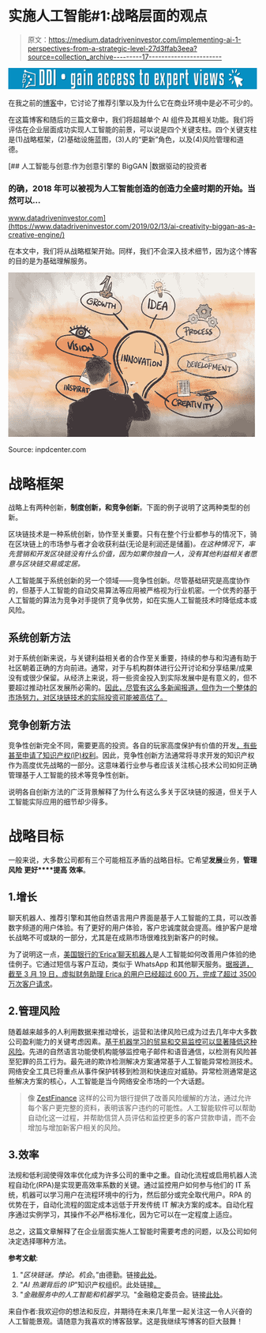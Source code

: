 # 实施人工智能#1:战略层面的观点

> 原文：<https://medium.datadriveninvestor.com/implementing-ai-1-perspectives-from-a-strategic-level-27d3ffab3eea?source=collection_archive---------17----------------------->

[![](img/0b53ada59e53fcf395898b4308de8f6c.png)](http://www.track.datadriveninvestor.com/1B9E)

在我之前的[博客](https://medium.com/voice-tech-podcast/a-simple-way-to-explain-the-recommendation-engine-in-ai-d1a609f59d97)中，它讨论了推荐引擎以及为什么它在商业环境中是必不可少的。

在这篇博客和随后的三篇文章中，我们将超越单个 AI 组件及其相关功能。我们将评估在企业层面成功实现人工智能的前景，可以说是四个关键支柱。四个关键支柱是(1)战略框架，(2)基础设施蓝图，(3)人的“更新”角色，以及(4)风险管理和道德。

[](https://www.datadriveninvestor.com/2019/02/13/ai-creativity-biggan-as-a-creative-engine/) [## 人工智能与创意:作为创意引擎的 BigGAN |数据驱动的投资者

### 的确，2018 年可以被视为人工智能创造的创造力全盛时期的开始。当然可以…

www.datadriveninvestor.com](https://www.datadriveninvestor.com/2019/02/13/ai-creativity-biggan-as-a-creative-engine/) 

在本文中，我们将从战略框架开始。同样，我们不会深入技术细节，因为这个博客的目的是为基础理解服务。

![](img/3afd74d14979b33f645141076ba7f520.png)

Source: inpdcenter.com

# 战略框架

战略上有两种创新，**制度创新，**和**竞争创新**。下面的例子说明了这两种类型的创新。

区块链技术是一种系统创新，协作至关重要。只有在整个行业都参与的情况下，骑在区块链上的市场参与者才会收获利益(无论是利润还是储蓄)*。在这种情况下，率先营销和开发区块链没有什么价值，因为如果你独自一人，没有其他利益相关者愿意与区块链交易或定居。*

人工智能属于系统创新的另一个领域——竞争性创新。尽管基础研究是高度协作的，但基于人工智能的自动交易算法等应用被严格视为行业机密。一个优秀的基于人工智能的算法为竞争对手提供了竞争优势，如在实施人工智能技术时降低成本或风险。

## 系统创新方法

对于系统创新来说，与关键利益相关者的合作至关重要，持续的参与和沟通有助于社区朝着正确的方向前进。通常，对于与机构群体进行公开讨论和分享结果/成果没有或很少保留。从经济上来说，将一些资金投入到实际发展中是有意义的，但不要超过推动社区发展所必需的。[因此，尽管有这么多新闻报道，但作为一个整体的市场努力，对区块链技术的实际投资可能被高估了。](https://www2.deloitte.com/content/dam/Deloitte/uk/Documents/Innovation/deloitte-uk-blockchain-full-report.pdf)

## 竞争创新方法

竞争性创新完全不同，需要更高的投资。各自的玩家高度保护有价值的开发[，有些甚至申请了知识产权(IP)权利](https://www.wipo.int/wipo_magazine/en/2019/01/article_0001.html)。因此，竞争性创新方法通常将寻求开发的知识产权作为高度优先战略的一部分。这意味着行业参与者应该关注核心技术公司如何正确管理基于人工智能的技术等竞争性创新。

说明各自创新方法的广泛背景解释了为什么有这么多关于区块链的报道，但关于人工智能实际应用的细节却少得多。

# 战略目标

一般来说，大多数公司都有三个可能相互矛盾的战略目标。它希望**发展**业务，**管理风险** **更好****提高** **效率**。

## 1.增长

聊天机器人、推荐引擎和其他自然语言用户界面是基于人工智能的工具，可以改善数字频道的用户体验。有了更好的用户体验，客户忠诚度就会提高。维护客户是增长战略不可或缺的一部分，尤其是在成熟市场很难找到新客户的时候。

为了说明这一点，[美国银行的‘Erica’聊天机器人](https://promo.bankofamerica.com/erica/)是人工智能如何改善用户体验的绝佳例子。它通过短信与客户互动，类似于 WhatsApp 和其他聊天服务。[据报道，截至 3 月 19 日，虚拟财务助理 Erica 的用户已经超过 600 万，完成了超过 3500 万次客户请求](https://www.finextra.com/newsarticle/33579/bank-of-americas-erica-chatbot-wins-over-customers)。

## 2.管理风险

随着越来越多的人利用数据来推动增长，运营和法律风险已成为过去几年中大多数公司盈利能力的关键考虑因素。[基于机器学习的贸易和交易监控可以显著降低这种风险](https://www.fintechnews.org/artificial-intelligence-for-risk-monitoring-in-banking/)。先进的自然语言功能使机构能够监控电子邮件和语音通信，以检测有风险甚至犯罪的员工行为。最先进的欺诈检测解决方案通常基于人工智能异常检测技术。网络安全工具已将重点从事件保护转移到检测和快速应对威胁。异常检测通常是这些解决方案的核心，人工智能是当今网络安全市场的一个大话题。

> 像 [ZestFinance](https://www.zestfinance.com/) 这样的公司为银行提供了改善风险缓解的方法，通过允许每个客户更完整的资料，表明该客户违约的可能性。人工智能软件可以帮助自动化这一过程，并帮助信贷人员评估和监控更多的客户贷款申请，而不会增加与增加新客户相关的风险。

## 3.效率

法规和低利润使得效率优化成为许多公司的重中之重。自动化流程或启用机器人流程自动化(RPA)是实现更高效率系数的关键。通过监控用户如何参与他们的 IT 系统，机器可以学习用户在流程环境中的行为，然后部分或完全取代用户。RPA 的优势在于，自动化流程的固定成本远低于开发传统 IT 解决方案的成本。自动化程序通过实例学习，其操作不必严格标准化，因为它可以在一定程度上适应。

总之，这篇文章解释了在企业层面实施人工智能时需要考虑的问题，以及公司如何决定选择哪种方法。

**参考文献**:

1.  "*区块链谜。悖论。机会*。”由德勤。链接[此处](https://www2.deloitte.com/content/dam/Deloitte/uk/Documents/Innovation/deloitte-uk-blockchain-full-report.pdf)。
2.  "*AI 热潮背后的 IP*"知识产权组织。此处链接[。](https://www.wipo.int/wipo_magazine/en/2019/01/article_0001.html)
3.  "*金融服务中的人工智能和机器学习*。"金融稳定委员会。链接[此处](https://www.fsb.org/wp-content/uploads/P011117.pdf)。

来自作者:我欢迎你的想法和反应，并期待在未来几年里一起关注这一令人兴奋的人工智能景观。请随意为我喜欢的博客鼓掌。这是我继续写博客的巨大鼓舞！